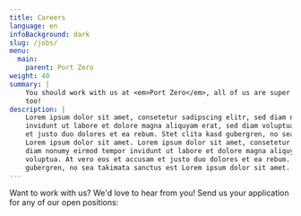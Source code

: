 ```yaml
---
title: Careers
language: en
infoBackground: dark
slug: /jobs/
menu:
  main:
    parent: Port Zero
weight: 40
summary: |
    You should work with us at <em>Port Zero</em>, all of us are super cool and we think you are
    too!
description: |
    Lorem ipsum dolor sit amet, consetetur sadipscing elitr, sed diam nonumy eirmod tempor
    invidunt ut labore et dolore magna aliquyam erat, sed diam voluptua. At vero eos et accusam
    et justo duo dolores et ea rebum. Stet clita kasd gubergren, no sea takimata sanctus est
    Lorem ipsum dolor sit amet. Lorem ipsum dolor sit amet, consetetur sadipscing elitr, sed
    diam nonumy eirmod tempor invidunt ut labore et dolore magna aliquyam erat, sed diam
    voluptua. At vero eos et accusam et justo duo dolores et ea rebum. Stet clita kasd
    gubergren, no sea takimata sanctus est Lorem ipsum dolor sit amet.
---
```


<p class="lead">
  Want to work with us? We'd love to hear from you! Send us your application for any of our open positions:
</p>
